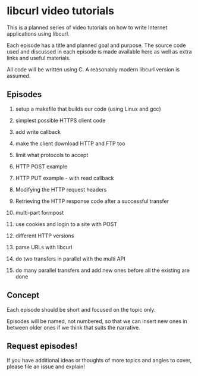 # libcurl video tutorials

This is a planned series of video tutorials on how to write Internet
applications using libcurl.

Each episode has a title and planned goal and purpose. The source code used
and discussed in each episode is made available here as well as extra links
and useful materials.

All code will be written using C. A reasonably modern libcurl version is
assumed.

## Episodes

1. setup a makefile that builds our code (using Linux and gcc)

1. simplest possible HTTPS client code

2. add write callback

3. make the client download HTTP and FTP too

4. limit what protocols to accept

6. HTTP POST example

7. HTTP PUT example - with read callback

8. Modifying the HTTP request headers

8. Retrieving the HTTP response code after a successful transfer

8. multi-part formpost

9. use cookies and login to a site with POST

10. different HTTP versions

11. parse URLs with libcurl

12. do two transfers in parallel with the multi API

13. do many parallel transfers and add new ones before all the existing are done

## Concept

Each episode should be short and focused on the topic only.

Episodes will be named, not numbered, so that we can insert new ones in
between older ones if we think that suits the narrative.

## Request episodes!

If you have additional ideas or thoughts of more topics and angles to cover, please file an issue and explain!
